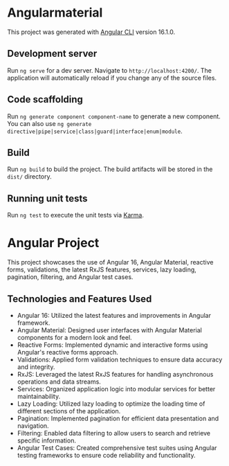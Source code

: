 # Angularmaterial

This project was generated with [Angular CLI](https://github.com/angular/angular-cli) version 16.1.0.

## Development server

Run `ng serve` for a dev server. Navigate to `http://localhost:4200/`. The application will automatically reload if you change any of the source files.

## Code scaffolding

Run `ng generate component component-name` to generate a new component. You can also use `ng generate directive|pipe|service|class|guard|interface|enum|module`.

## Build

Run `ng build` to build the project. The build artifacts will be stored in the `dist/` directory.

## Running unit tests

Run `ng test` to execute the unit tests via [Karma](https://karma-runner.github.io).


# Angular Project

This project showcases the use of Angular 16, Angular Material, reactive forms, validations, the latest RxJS features, services, lazy loading, pagination, filtering, and Angular test cases.

## Technologies and Features Used

- Angular 16: Utilized the latest features and improvements in Angular framework.
- Angular Material: Designed user interfaces with Angular Material components for a modern look and feel.
- Reactive Forms: Implemented dynamic and interactive forms using Angular's reactive forms approach.
- Validations: Applied form validation techniques to ensure data accuracy and integrity.
- RxJS: Leveraged the latest RxJS features for handling asynchronous operations and data streams.
- Services: Organized application logic into modular services for better maintainability.
- Lazy Loading: Utilized lazy loading to optimize the loading time of different sections of the application.
- Pagination: Implemented pagination for efficient data presentation and navigation.
- Filtering: Enabled data filtering to allow users to search and retrieve specific information.
- Angular Test Cases: Created comprehensive test suites using Angular testing frameworks to ensure code reliability and functionality.

